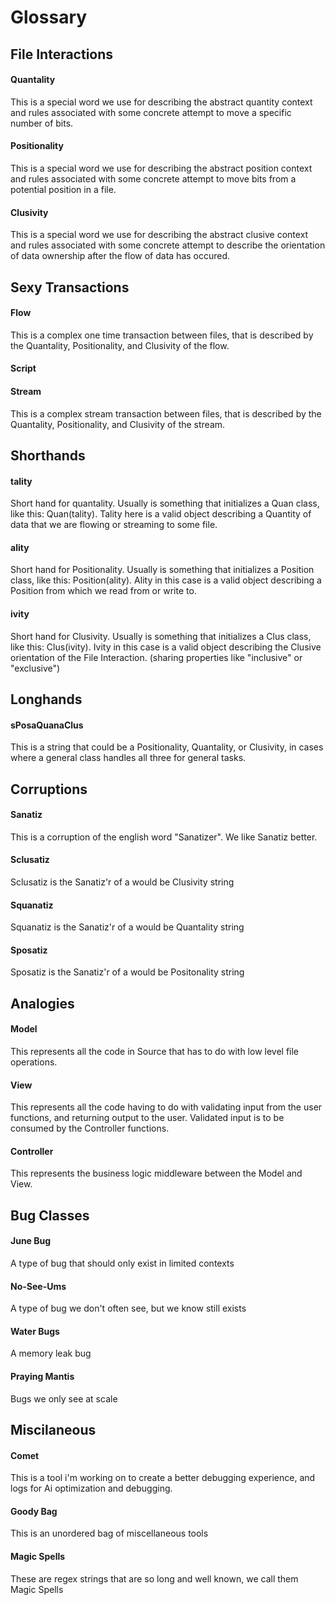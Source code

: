 # Glossary


## File Interactions
#### Quantality
This is a special word we use for describing the abstract quantity context and rules associated with some concrete attempt to move a specific number of bits.

#### Positionality
This is a special word we use for describing the abstract position context and rules associated with some concrete attempt to move bits from a potential position in a file.

#### Clusivity
This is a special word we use for describing the abstract clusive context and rules associated with some concrete attempt to describe the orientation of data ownership after the flow of data has occured.

## Sexy Transactions

#### Flow
This is a complex one time transaction between files, that is described by the Quantality, Positionality, and Clusivity of the flow.

#### Script


#### Stream
This is a complex stream transaction between files, that is described by the Quantality, Positionality, and Clusivity of the stream.


## Shorthands
#### tality
Short hand for quantality. Usually is something that initializes a Quan class, like this: Quan(tality). Tality here is a valid object describing a Quantity of data that we are flowing or streaming to some file.

#### ality
Short hand for Positionality. Usually is something that initializes a Position class, like this: Position(ality). Ality in this case is a valid object describing a Position from which we read from or write to.

#### ivity
Short hand for Clusivity. Usually is something that initializes a Clus class, like this: Clus(ivity). Ivity in this case is a valid object describing the Clusive orientation of the File Interaction. (sharing properties like "inclusive" or "exclusive")

## Longhands
#### sPosaQuanaClus
This is a string that could be a Positionality, Quantality, or Clusivity, in cases where a general class handles all three for general tasks.

## Corruptions

#### Sanatiz
This is a corruption of the english word "Sanatizer". We like Sanatiz better. 

#### Sclusatiz
Sclusatiz is the Sanatiz'r of a would be Clusivity string

#### Squanatiz
Squanatiz is the Sanatiz'r of a would be Quantality string

#### Sposatiz
Sposatiz is the Sanatiz'r of a would be Positonality string


## Analogies
#### Model
This represents all the code in Source that has to do with low level file operations.

#### View
This represents all the code having to do with validating input from the user functions, and returning output to the user. Validated input is to be consumed by the Controller functions.

#### Controller
This represents the business logic middleware between the Model and View.

## Bug Classes
#### June Bug 
A type of bug that should only exist in limited contexts

#### No-See-Ums
A type of bug we don't often see, but we know still exists

#### Water Bugs 
A memory leak bug

#### Praying Mantis
Bugs we only see at scale

## Miscilaneous
#### Comet
This is a tool i'm working on to create a better debugging experience, and logs for Ai optimization and debugging. 

#### Goody Bag
This is an unordered bag of miscellaneous tools

#### Magic Spells
These are regex strings that are so long and well known, we call them Magic Spells

